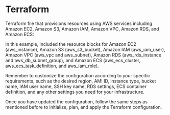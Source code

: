 # Terraform
Terraform file that provisions resources using AWS services including Amazon EC2, Amazon S3, Amazon IAM, Amazon VPC, Amazon RDS, and Amazon ECS:


In this example,  included the resource blocks for Amazon EC2 (aws_instance), Amazon S3 (aws_s3_bucket), Amazon IAM (aws_iam_user), Amazon VPC (aws_vpc and aws_subnet), Amazon RDS (aws_rds_instance and aws_db_subnet_group), and Amazon ECS (aws_ecs_cluster, aws_ecs_task_definition, and aws_iam_role).

Remember to customize the configuration according to your specific requirements, such as the desired region, AMI ID, instance type, bucket name, IAM user name, SSH key name, RDS settings, ECS container definition, and any other settings you need for your infrastructure.

Once you have updated the configuration, follow the same steps as mentioned before to initialize, plan, and apply the Terraform configuration.

